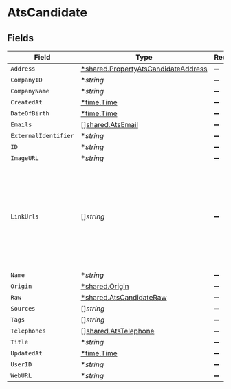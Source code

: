 # AtsCandidate


## Fields

| Field                                                                                                                | Type                                                                                                                 | Required                                                                                                             | Description                                                                                                          |
| -------------------------------------------------------------------------------------------------------------------- | -------------------------------------------------------------------------------------------------------------------- | -------------------------------------------------------------------------------------------------------------------- | -------------------------------------------------------------------------------------------------------------------- |
| `Address`                                                                                                            | [*shared.PropertyAtsCandidateAddress](../../../pkg/models/shared/propertyatscandidateaddress.md)                     | :heavy_minus_sign:                                                                                                   | N/A                                                                                                                  |
| `CompanyID`                                                                                                          | **string*                                                                                                            | :heavy_minus_sign:                                                                                                   | N/A                                                                                                                  |
| `CompanyName`                                                                                                        | **string*                                                                                                            | :heavy_minus_sign:                                                                                                   | N/A                                                                                                                  |
| `CreatedAt`                                                                                                          | [*time.Time](https://pkg.go.dev/time#Time)                                                                           | :heavy_minus_sign:                                                                                                   | N/A                                                                                                                  |
| `DateOfBirth`                                                                                                        | [*time.Time](https://pkg.go.dev/time#Time)                                                                           | :heavy_minus_sign:                                                                                                   | N/A                                                                                                                  |
| `Emails`                                                                                                             | [][shared.AtsEmail](../../../pkg/models/shared/atsemail.md)                                                          | :heavy_minus_sign:                                                                                                   | N/A                                                                                                                  |
| `ExternalIdentifier`                                                                                                 | **string*                                                                                                            | :heavy_minus_sign:                                                                                                   | N/A                                                                                                                  |
| `ID`                                                                                                                 | **string*                                                                                                            | :heavy_minus_sign:                                                                                                   | N/A                                                                                                                  |
| `ImageURL`                                                                                                           | **string*                                                                                                            | :heavy_minus_sign:                                                                                                   | N/A                                                                                                                  |
| `LinkUrls`                                                                                                           | []*string*                                                                                                           | :heavy_minus_sign:                                                                                                   | URLs for web pages containing additional material about the candidate (LinkedIn, other social media, articles, etc.) |
| `Name`                                                                                                               | **string*                                                                                                            | :heavy_minus_sign:                                                                                                   | N/A                                                                                                                  |
| `Origin`                                                                                                             | [*shared.Origin](../../../pkg/models/shared/origin.md)                                                               | :heavy_minus_sign:                                                                                                   | N/A                                                                                                                  |
| `Raw`                                                                                                                | [*shared.AtsCandidateRaw](../../../pkg/models/shared/atscandidateraw.md)                                             | :heavy_minus_sign:                                                                                                   | N/A                                                                                                                  |
| `Sources`                                                                                                            | []*string*                                                                                                           | :heavy_minus_sign:                                                                                                   | N/A                                                                                                                  |
| `Tags`                                                                                                               | []*string*                                                                                                           | :heavy_minus_sign:                                                                                                   | N/A                                                                                                                  |
| `Telephones`                                                                                                         | [][shared.AtsTelephone](../../../pkg/models/shared/atstelephone.md)                                                  | :heavy_minus_sign:                                                                                                   | N/A                                                                                                                  |
| `Title`                                                                                                              | **string*                                                                                                            | :heavy_minus_sign:                                                                                                   | N/A                                                                                                                  |
| `UpdatedAt`                                                                                                          | [*time.Time](https://pkg.go.dev/time#Time)                                                                           | :heavy_minus_sign:                                                                                                   | N/A                                                                                                                  |
| `UserID`                                                                                                             | **string*                                                                                                            | :heavy_minus_sign:                                                                                                   | N/A                                                                                                                  |
| `WebURL`                                                                                                             | **string*                                                                                                            | :heavy_minus_sign:                                                                                                   | N/A                                                                                                                  |